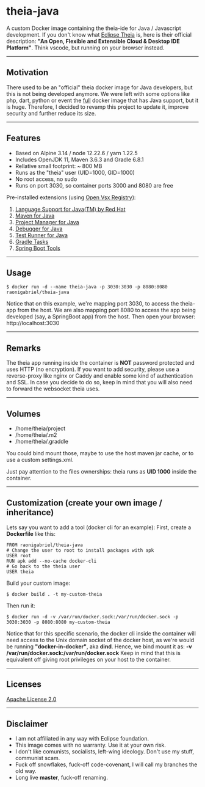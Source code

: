 # theia-java
A custom Docker image containing the theia-ide for Java / Javascript development.
If you don't know what [Eclipse Theia](https://theia-ide.org/) is, here is their official description: **"An Open, Flexible and Extensible Cloud & Desktop IDE Platform"**.
Think vscode, but running on your browser instead.

---
## Motivation
There used to be an "official" theia docker image for Java developers, but this is not being developed anymore.
We were left with some options like php, dart, python or event the [full](https://github.com/theia-ide/theia-apps) docker image that has Java support, but it is huge.
Therefore, I decided to revamp this project to update it, improve security and further reduce its size.

---
## Features
* Based on Alpine 3.14 / node 12.22.6 / yarn 1.22.5
* Includes OpenJDK 11, Maven 3.6.3 and Gradle 6.8.1
* Rellative small footprint: ~ 800 MB
* Runs as the "theia" user (UID=1000, GID=1000)
* No root access, no sudo
* Runs on port 3030, so container ports 3000 and 8080 are free

Pre-installed extensions (using [Open Vsx Registry](https://open-vsx.org/)):
1) [Language Support for Java(TM) by Red Hat](https://open-vsx.org/extension/redhat/java)
2) [Maven for Java](https://open-vsx.org/extension/vscjava/vscode-maven)
3) [Project Manager for Java](https://open-vsx.org/extension/vscjava/vscode-java-dependency)
4) [Debugger for Java](https://open-vsx.org/extension/vscjava/vscode-java-debug)
5) [Test Runner for Java](https://open-vsx.org/extension/vscjava/vscode-java-test)
6) [Gradle Tasks](https://open-vsx.org/extension/richardwillis/vscode-gradle)
7) [Spring Boot Tools](https://open-vsx.org/extension/Pivotal/vscode-spring-boot)
---
## Usage
```
$ docker run -d --name theia-java -p 3030:3030 -p 8080:8080 raonigabriel/theia-java
```
Notice that on this example, we're mapping port 3030, to access the theia-app from the host.
We are also mapping port 8080 to access the app being developed (say, a SpringBoot app) from the host.
Then open your browser: http://localhost:3030

---
## Remarks
The theia app running inside the container is **NOT** password protected and uses HTTP (no encryption).
If you want to add security, please use a reverse-proxy like nginx or Caddy and enable some kind of authentication and SSL.
In case you decide to do so, keep in mind that you will also need to forward the websocket theia uses.

---
## Volumes
* /home/theia/project
* /home/theia/.m2
* /home/theia/.graddle


You could bind mount those, maybe to use the host maven jar cache, or to use a custom settings.xml.

Just pay attention to the files ownerships: theia runs as **UID 1000** inside the container. 

---
## Customization (create your own image / inheritance)

Lets say you want to add a tool (docker cli for an example):
First, create a **Dockerfile** like this:
```
FROM raonigabriel/theia-java
# Change the user to root to install packages with apk
USER root
RUN apk add --no-cache docker-cli
# Go back to the theia user
USER theia
```
Build your custom image:
```
$ docker build . -t my-custom-theia
```

Then run it:
```
$ docker run -d -v /var/run/docker.sock:/var/run/docker.sock -p 3030:3030 -p 8080:8080 my-custom-theia
```

Notice that for this specific scenario, the docker cli inside the container will need access to the Unix domain socket of the docker host, as we're would be running **"docker-in-docker"**, aka **dind**.
Hence, we bind mount it as:  **-v /var/run/docker.sock:/var/run/docker.sock**
Keep in mind that this is equivalent off giving root privileges on your host to the container.

---
## Licenses

[Apache License 2.0](https://www.apache.org/licenses/LICENSE-2.0)

---
## Disclaimer
* I am not affiliated in any way with Eclipse foundation.
* This image comes with no warranty. Use it at your own risk.
* I don't like comunists, socialists, left-wing ideology. Don't use my stuff, communist scam.
* Fuck off snowflakes, fuck-off code-covenant, I will call my branches the old way.
* Long live **master**, fuck-off renaming.
